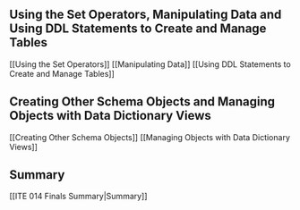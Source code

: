 ## Using the Set Operators, Manipulating Data and Using DDL Statements to Create and Manage Tables
[[Using the Set Operators]]
[[Manipulating Data]]
[[Using DDL Statements to Create and Manage Tables]]

## Creating Other Schema Objects and Managing Objects with Data Dictionary Views
[[Creating Other Schema Objects]]
[[Managing Objects with Data Dictionary Views]]

## Summary
[[ITE 014 Finals Summary|Summary]]